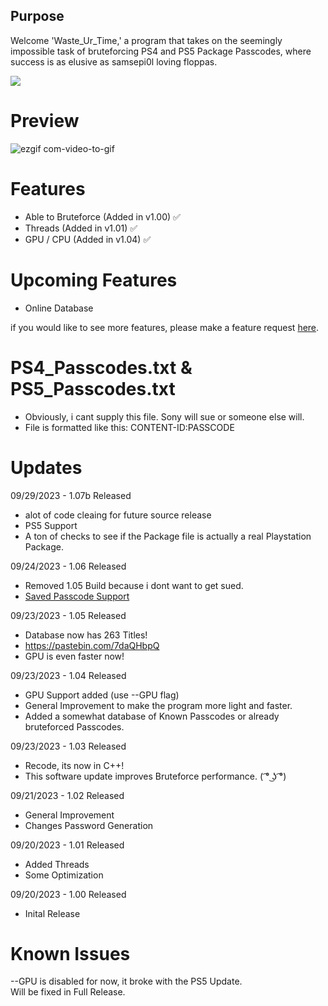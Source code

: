 ## Purpose

Welcome 'Waste_Ur_Time,' a program that takes on the seemingly impossible task of bruteforcing PS4 and PS5 Package Passcodes, where success is as elusive as samsepi0l loving floppas.

![](https://i.imgur.com/leQMFuP.png)

# Preview

![ezgif com-video-to-gif](https://github.com/HoppersPS4/Waste_Ur_Time/assets/80831610/214df483-16ec-47ba-bc77-0b695cad1843)

# Features
  - Able to Bruteforce (Added in v1.00) ✅
  - Threads (Added in v1.01) ✅
  - GPU / CPU (Added in v1.04) ✅

# Upcoming Features
- Online Database
  
if you would like to see more features, please make a feature request [here](https://github.com/HoppersPS4/Waste_Ur_Time/issues/new).

# PS4_Passcodes.txt & PS5_Passcodes.txt
- Obviously, i cant supply this file. Sony will sue or someone else will.
- File is formatted like this: CONTENT-ID:PASSCODE

# Updates

09/29/2023 - 1.07b Released
- alot of code cleaing for future source release
- PS5 Support
- A ton of checks to see if the Package file is actually a real Playstation Package.

09/24/2023 - 1.06 Released
- Removed 1.05 Build because i dont want to get sued.
- [Saved Passcode Support](https://github.com/HoppersPS4/Waste_Ur_Time/tree/main#ps4_passcodestxt--ps5_passcodestxt)

09/23/2023 - 1.05 Released
- Database now has 263 Titles!
- https://pastebin.com/7daQHbpQ
- GPU is even faster now!

09/23/2023 - 1.04 Released
  - GPU Support added (use --GPU flag)
  - General Improvement to make the program more light and faster.
  - Added a somewhat database of Known Passcodes or already bruteforced Passcodes.

09/23/2023 - 1.03 Released
  - Recode, its now in C++!
  - This software update improves Bruteforce performance. ( ͡° ͜ʖ ͡°)

09/21/2023 - 1.02 Released
  - General Improvement
  - Changes Password Generation
    
09/20/2023 - 1.01 Released
  - Added Threads
  - Some Optimization
    
09/20/2023 - 1.00 Released
  - Inital Release

# Known Issues
--GPU is disabled for now, it broke with the PS5 Update.<br>
Will be fixed in Full Release.
